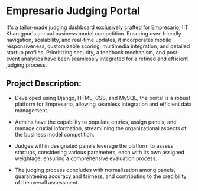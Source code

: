 # Empresario Judging Portal

It's a tailor-made judging dashboard exclusively crafted for Empresario, IIT Kharagpur's annual business model competition. Ensuring user-friendly navigation, scalability, and real-time updates, it incorporates mobile responsiveness, customizable scoring, multimedia integration, and detailed startup profiles. Prioritizing security, a feedback mechanism, and post-event analytics have been seamlessly integrated for a refined and efficient judging process.

## Project Description:

- Developed using Django, HTML, CSS, and MySQL, the portal is a robust platform for Empresario, allowing seamless integration and efficient data management.

- Admins have the capability to populate entries, assign panels, and manage crucial information, streamlining the organizational aspects of the business model competition.

- Judges within designated panels leverage the platform to assess startups, considering various parameters, each with its own assigned weightage, ensuring a comprehensive evaluation process.

- The judging process concludes with normalization among panels, guaranteeing accuracy and fairness, and contributing to the credibility of the overall assessment.
